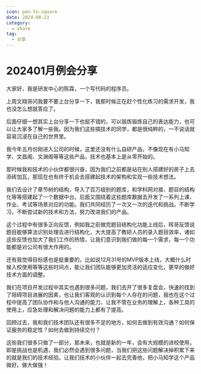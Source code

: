 ```yaml
---
icon: pen-to-square
date: 2024-08-23
category:
  - share
tag:
  - 分享
---
```


# 202401月例会分享

大家好，我是研发中心的陈霖，一个写代码的程序员。

上周文翔哥问我要不要上台分享一下，我那时候正在赶个性化练习的需求开发，我也没怎么想就答应了。

后面仔细一想其实上台分享一下也挺不错的，可以锻炼锻炼自己的表达能力，也可以让大家多了解一些我。因为我们这些搞技术的同学，都是很纯粹的，一不说话就容易沉浸在自己的世界里。

我今年五月份刚进入公司的时候，这里还没有什么自研产品，不像现在有小马知学、文昌阁、文渊阁等等这些产品，技术也基本上是从零开始的。

那时候我和技术的小伙伴都很兴奋，因为我们之前都是站在别人搭建好的房子上去添砖加瓦，那现在也有终于机会去搭建起技术的架构和实现一些技术想法。

我们去设计了章节树的结构，导入了百万级别的题库，和学科网对接、题目的结构化等等搭建起了一个数据中台。后面又围绕着这些题库数据去开发了一系列上课、作业、考试等场景对应的功能。我们共同经历了一次又一次的迭代和挑战。不断学习，不断尝试新的技术和方法，努力改进我们的产品。

这个过程中有很多正向反馈，例如我之前做完题目结构化功能上线后，晖哥反馈说题目能够算法识别处理去进行结构化，大大提高了教研人员的录入题目效率，诸如这些反馈也加大了我们工作的热情，让我们意识到我们做的每一个需求，每一个功能都是对公司有很大作用的。

还有我觉得目标感也是挺重要的，比如说12月31号的MVP版本上线，大概什么时候入校使用等等这些时间点，能让我们团队能够更加灵活的适应变化，更早的做好技术方面的调整。

我们在项目开发过程中其实也遇到很多问题，我们去开了很多复盘会，快速的找到了阻碍项目进展的因素，也让我们客观的认识到每个人存在的问题，我也在这个过程中提高了团队协作和与他人沟通的能力，让我不管在业务的理解上，各种工具的使用上，应急处理和解决问题的能力上都有了提高。

回顾过去，我和我们技术团队还有很多不足的地方，如何去做到有效沟通？如何保证服务的稳定性？如何去做到持续交付？

这些我们很多只做了一部分，那未来，也就是新的一年，会有大规模的进校使用，即是挑战也是机遇，我们必然会遇到很多问题，当我们把这些问题解决掉积累下来的就是我们的技术经验。让我们技术的小伙伴一起去完善他，把小马知学这个产品做好。做大做强！

